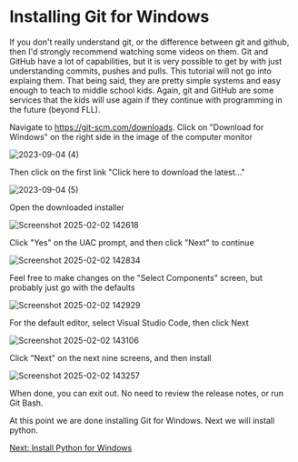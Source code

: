 # Installing Git for Windows

If you don't really understand git, or the difference between git and github, then I'd strongly recommend watching some videos on them. Git and GitHub have a lot of capabilities, but it is very possible to get by with just understanding commits, pushes and pulls. This tutorial will not go into explaing them. That being said, they are pretty simple systems and easy enough to teach to middle school kids. Again, git and GitHub are some services that the kids will use again if they continue with programming in the future (beyond FLL).

Navigate to https://git-scm.com/downloads. Click on "Download for Windows" on the right side in the image of the computer monitor

![2023-09-04 (4)](https://github.com/user-attachments/assets/5e1e6a72-1fb2-489a-9f9a-c5f1eeee0448)


Then click on the first link "Click here to download the latest..."

![2023-09-04 (5)](https://github.com/user-attachments/assets/a28dbc57-5042-4649-83ba-9074e133105a)


Open the downloaded installer

![Screenshot 2025-02-02 142618](https://github.com/user-attachments/assets/2bc8697e-3185-46af-a2c5-fd10e529b13e)


Click "Yes" on the UAC prompt, and then click "Next" to continue

![Screenshot 2025-02-02 142834](https://github.com/user-attachments/assets/e5ef2a01-041a-4055-9824-37aca2aafa3b)


Feel free to make changes on the "Select Components" screen, but probably just go with the defaults

![Screenshot 2025-02-02 142929](https://github.com/user-attachments/assets/797fa31a-c20c-4659-ab09-b67314e52abc)


For the default editor, select Visual Studio Code, then click Next

![Screenshot 2025-02-02 143106](https://github.com/user-attachments/assets/4f2e75bd-c354-449b-b800-90971814aab3)


Click "Next" on the next nine screens, and then install

![Screenshot 2025-02-02 143257](https://github.com/user-attachments/assets/93a7ed30-a1de-4bea-bde1-6e87e7005f93)

When done, you can exit out. No need to review the release notes, or run Git Bash.

At this point we are done installing Git for Windows. Next we will install python.

[Next: Install Python for Windows](https://github.com/MrGibbage/fll-pybricks-vscode-tutorial/blob/main/install-python.md)
